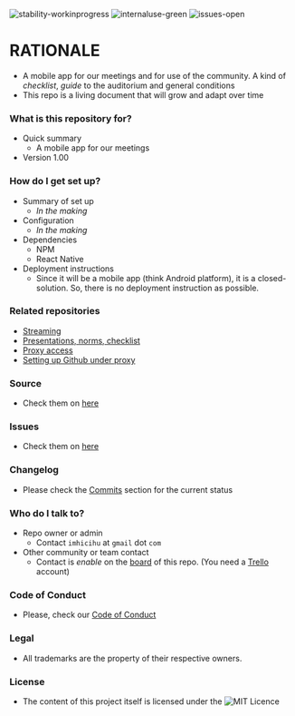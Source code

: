 ![stability-workinprogress](https://bitbucket.org/repo/ekyaeEE/images/477405737-stability_work_in_progress.png)
![internaluse-green](https://bitbucket.org/repo/ekyaeEE/images/3847436881-internal_use_stable.png)
![issues-open](https://bitbucket.org/repo/ekyaeEE/images/2944199103-issues_open.png)

# RATIONALE #

* A mobile app for our meetings and for use of the community. A kind of _checklist_, _guide_ to the auditorium and general conditions 
* This repo is a living document that will grow and adapt over time

### What is this repository for? ###

* Quick summary
    - A mobile app for our meetings
* Version 1.00

### How do I get set up? ###

* Summary of set up
    - _In the making_
* Configuration
    - _In the making_
* Dependencies
    - NPM
	- React Native
* Deployment instructions
    - Since it will be a mobile app (think Android platform), it is a closed-solution. So, there is no deployment instruction as possible.

### Related repositories ###
* [Streaming](https://bitbucket.org/imhicihu/streaming/src)
* [Presentations, norms, checklist](https://bitbucket.org/imhicihu/presentations-norms-checklist-proxies/src/master/)
* [Proxy access](https://bitbucket.org/imhicihu/proxy-access/src/)
* [Setting up Github under proxy](https://bitbucket.org/imhicihu/setting-up-github-under-proxy/src/master/)

### Source ###

* Check them on [here](https://bitbucket.org/imhicihu/conference/src)

### Issues ###

* Check them on [here](https://bitbucket.org/imhicihu/conference/issues)

### Changelog ###

* Please check the [Commits](https://bitbucket.org/imhicihu/conference/commits/) section for the current status

### Who do I talk to? ###

* Repo owner or admin
    - Contact `imhicihu` at `gmail` dot `com`
* Other community or team contact
    - Contact is _enable_ on the [board](https://bitbucket.org/imhicihu/conference/addon/trello/trello-board) of this repo. (You need a [Trello](https://trello.com/) account)

### Code of Conduct

* Please, check our [Code of Conduct](https://bitbucket.org/imhicihu/conference/src/master/code_of_conduct.md)

### Legal ###

* All trademarks are the property of their respective owners.

### License ###

* The content of this project itself is licensed under the ![MIT Licence](https://bitbucket.org/repo/ekyaeEE/images/2049852260-MIT-license-green.png)